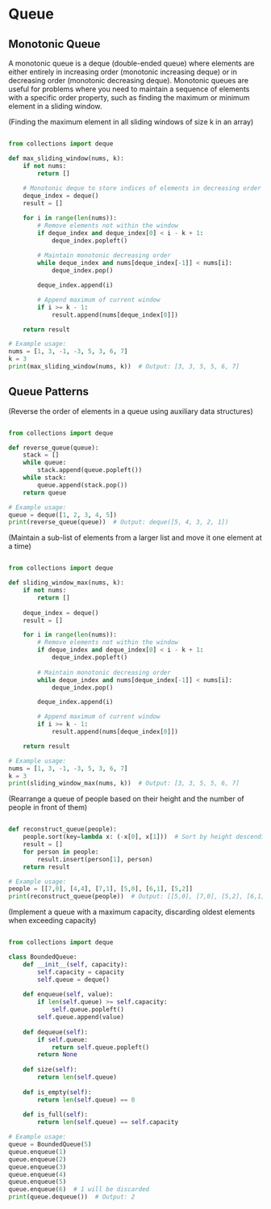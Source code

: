 # Queue

## Monotonic Queue

A monotonic queue is a deque (double-ended queue) where elements are either entirely in increasing order (monotonic increasing deque) or in decreasing order (monotonic decreasing deque). Monotonic queues are useful for problems where you need to maintain a sequence of elements with a specific order property, such as finding the maximum or minimum element in a sliding window.

(Finding the maximum element in all sliding windows of size k in an array)

```python

from collections import deque

def max_sliding_window(nums, k):
    if not nums:
        return []
    
    # Monotonic deque to store indices of elements in decreasing order
    deque_index = deque()
    result = []

    for i in range(len(nums)):
        # Remove elements not within the window
        if deque_index and deque_index[0] < i - k + 1:
            deque_index.popleft()
        
        # Maintain monotonic decreasing order
        while deque_index and nums[deque_index[-1]] < nums[i]:
            deque_index.pop()

        deque_index.append(i)

        # Append maximum of current window
        if i >= k - 1:
            result.append(nums[deque_index[0]])

    return result

# Example usage:
nums = [1, 3, -1, -3, 5, 3, 6, 7]
k = 3
print(max_sliding_window(nums, k))  # Output: [3, 3, 5, 5, 6, 7]

```

## Queue Patterns

(Reverse the order of elements in a queue using auxiliary data structures)

```python

from collections import deque

def reverse_queue(queue):
    stack = []
    while queue:
        stack.append(queue.popleft())
    while stack:
        queue.append(stack.pop())
    return queue

# Example usage:
queue = deque([1, 2, 3, 4, 5])
print(reverse_queue(queue))  # Output: deque([5, 4, 3, 2, 1])

```

(Maintain a sub-list of elements from a larger list and move it one element at a time)

```python

from collections import deque

def sliding_window_max(nums, k):
    if not nums:
        return []
    
    deque_index = deque()
    result = []

    for i in range(len(nums)):
        # Remove elements not within the window
        if deque_index and deque_index[0] < i - k + 1:
            deque_index.popleft()
        
        # Maintain monotonic decreasing order
        while deque_index and nums[deque_index[-1]] < nums[i]:
            deque_index.pop()

        deque_index.append(i)

        # Append maximum of current window
        if i >= k - 1:
            result.append(nums[deque_index[0]])

    return result

# Example usage:
nums = [1, 3, -1, -3, 5, 3, 6, 7]
k = 3
print(sliding_window_max(nums, k))  # Output: [3, 3, 5, 5, 6, 7]

```

(Rearrange a queue of people based on their height and the number of people in front of them)

```python

def reconstruct_queue(people):
    people.sort(key=lambda x: (-x[0], x[1]))  # Sort by height descending, and by k ascending
    result = []
    for person in people:
        result.insert(person[1], person)
    return result

# Example usage:
people = [[7,0], [4,4], [7,1], [5,0], [6,1], [5,2]]
print(reconstruct_queue(people))  # Output: [[5,0], [7,0], [5,2], [6,1], [4,4], [7,1]]

```

(Implement a queue with a maximum capacity, discarding oldest elements when exceeding capacity)

```python

from collections import deque

class BoundedQueue:
    def __init__(self, capacity):
        self.capacity = capacity
        self.queue = deque()
    
    def enqueue(self, value):
        if len(self.queue) >= self.capacity:
            self.queue.popleft()
        self.queue.append(value)
    
    def dequeue(self):
        if self.queue:
            return self.queue.popleft()
        return None
    
    def size(self):
        return len(self.queue)
    
    def is_empty(self):
        return len(self.queue) == 0
    
    def is_full(self):
        return len(self.queue) == self.capacity

# Example usage:
queue = BoundedQueue(5)
queue.enqueue(1)
queue.enqueue(2)
queue.enqueue(3)
queue.enqueue(4)
queue.enqueue(5)
queue.enqueue(6)  # 1 will be discarded
print(queue.dequeue())  # Output: 2

```
